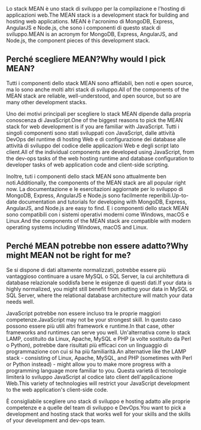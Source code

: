 <span data-ttu-id="759b4-101">Lo stack MEAN è uno stack di sviluppo per la compilazione e l'hosting di applicazioni web.</span><span class="sxs-lookup"><span data-stu-id="759b4-101">The MEAN stack is a development stack for building and hosting web applications.</span></span> <span data-ttu-id="759b4-102">MEAN è l'acronimo di MongoDB, Express, AngularJS e Node.js, che sono i componenti di questo stack di sviluppo.</span><span class="sxs-lookup"><span data-stu-id="759b4-102">MEAN is an acronym for MongoDB, Express, AngularJS, and Node.js, the component pieces of this development stack.</span></span>

## <a name="why-would-i-pick-mean"></a><span data-ttu-id="759b4-103">Perché scegliere MEAN?</span><span class="sxs-lookup"><span data-stu-id="759b4-103">Why would I pick MEAN?</span></span>

<span data-ttu-id="759b4-104">Tutti i componenti dello stack MEAN sono affidabili, ben noti e open source, ma lo sono anche molti altri stack di sviluppo.</span><span class="sxs-lookup"><span data-stu-id="759b4-104">All of the components of the MEAN stack are reliable, well-understood, and open source, but so are many other development stacks.</span></span> 

<span data-ttu-id="759b4-105">Uno dei motivi principali per scegliere lo stack MEAN dipende dalla propria conoscenza di JavaScript.</span><span class="sxs-lookup"><span data-stu-id="759b4-105">One of the biggest reasons to pick the MEAN stack for web development is if you are familiar with JavaScript.</span></span> <span data-ttu-id="759b4-106">Tutti i singoli componenti sono stati sviluppati con JavaScript, dalle attività DevOps del runtime di hosting Web e di configurazione dei database alle attività di sviluppo del codice delle applicazioni Web e degli script lato client.</span><span class="sxs-lookup"><span data-stu-id="759b4-106">All of the individual components are developed using JavaScript, from the dev-ops tasks of the web hosting runtime and database configuration to developer tasks of web application code and client-side scripting.</span></span>

<span data-ttu-id="759b4-107">Inoltre, tuti i componenti dello stack MEAN sono attualmente ben noti.</span><span class="sxs-lookup"><span data-stu-id="759b4-107">Additionally, the components of the MEAN stack are all popular right now.</span></span> <span data-ttu-id="759b4-108">La documentazione e le esercitazioni aggiornate per lo sviluppo di MongoDB, Express, AngularJS e Node.js sono facilmente reperibili.</span><span class="sxs-lookup"><span data-stu-id="759b4-108">Up-to-date documentation and tutorials for developing with MongoDB, Express, AngularJS, and Node.js are easy to find.</span></span> <span data-ttu-id="759b4-109">E i componenti dello stack MEAN sono compatibili con i sistemi operativi moderni come Windows, macOS e Linux.</span><span class="sxs-lookup"><span data-stu-id="759b4-109">And the components of the MEAN stack are compatible with modern operating systems including Windows, macOS and Linux.</span></span> 

## <a name="why-might-mean-not-be-right-for-me"></a><span data-ttu-id="759b4-110">Perché MEAN potrebbe non essere adatto?</span><span class="sxs-lookup"><span data-stu-id="759b4-110">Why might MEAN not be right for me?</span></span>

<span data-ttu-id="759b4-111">Se si dispone di dati altamente normalizzati, potrebbe essere più vantaggioso continuare a usare MySQL o SQL Server, la cui architettura di database relazionale soddisfa bene le esigenze di questi dati.</span><span class="sxs-lookup"><span data-stu-id="759b4-111">If your data is highly normalized, you might still benefit from putting your data in MySQL or SQL Server, where the relational database architecture will match your data needs well.</span></span>

<span data-ttu-id="759b4-112">JavaScript potrebbe non essere incluso tra le proprie maggiori competenze.</span><span class="sxs-lookup"><span data-stu-id="759b4-112">JavaScript may not be your strongest skill.</span></span> <span data-ttu-id="759b4-113">In questo caso possono essere più utili altri framework e runtime.</span><span class="sxs-lookup"><span data-stu-id="759b4-113">In that case, other frameworks and runtimes can serve you well.</span></span> <span data-ttu-id="759b4-114">Un'alternativa come lo stack LAMP, costituito da Linux, Apache, MySQL e PHP (a volte sostituito da Perl o Python), potrebbe dare risultati più efficaci con un linguaggio di programmazione con cui si ha più familiarità.</span><span class="sxs-lookup"><span data-stu-id="759b4-114">An alternative like the LAMP stack - consisting of Linux, Apache, MySQL, and PHP (sometimes with Perl or Python instead) - might allow you to make more progress with a programming language more familiar to you.</span></span> <span data-ttu-id="759b4-115">Questa varietà di tecnologie limiterà lo sviluppo JavaScript al codice lato client dell'applicazione Web.</span><span class="sxs-lookup"><span data-stu-id="759b4-115">This variety of technologies will restrict your JavaScript development to the web application's client-side code.</span></span>

<span data-ttu-id="759b4-116">È consigliabile scegliere uno stack di sviluppo e hosting adatto alle proprie competenze e a quelle del team di sviluppo e DevOps.</span><span class="sxs-lookup"><span data-stu-id="759b4-116">You want to pick a development and hosting stack that works well for your skills and the skills of your development and dev-ops team.</span></span>
